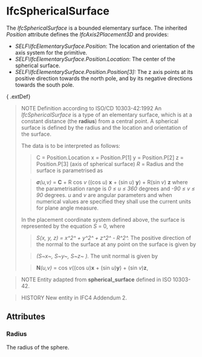 # IfcSphericalSurface

The _IfcSphericalSurface_ is a bounded elementary surface. The inherited _Position_ attribute defines the _IfcAxis2Placement3D_ and provides:

* _SELF\IfcElementarySurface.Position_: The location and orientation of the axis system for the primitive.
* _SELF\IfcElementarySurface.Position.Location_: The center of the spherical surface.
* _SELF\IfcElementarySurface.Position.Position[3]:_ The z axis points at its positive direction towards the north pole, and by its negative directions towards the south pole.

{ .extDef}
> NOTE Definition according to ISO/CD 10303-42:1992
> An _IfcSphericalSurface_ is a type of an elementary surface, which is at a constant distance (the **radius**) from a central point. A spherical surface is defined by the radius and the location and orientation of the surface.
>
> The data is to be interpreted as follows:
>
>> C = Position.Location
>> x = Position.P[1]
>> y = Position.P[2]
>> z = Position.P[3] (axis of spherical surface)
>> _R_ = Radius
> and the surface is parametrised as
>
>> _**&#963;**(u,v)_ = **C** + R cos _v_ ((cos _u_) **x** + (sin _u_) **y**) + R(sin _v_) **z**
> where the parametrisation range is _0 &#8804; u &#8804; 360_ degrees and _-90 &#8804; v &#8804; 90_ degrees. _u_ and _v_ are angular parameters and when numerical values are specified they shall use the current units for plane angle measure.
>
> In the placement coordinate system defined above, the surface is represented by the equation _S_ = 0, where
>
>> _S(x, y, z) = x^2^ + y^2^ + z^2^ - R^2^._
> The positive direction of the normal to the surface at any point on the surface is given by
>
>> _(S~x~, S~y~, S~z~ )._
> The unit normal is given by
>
>> **N**_(u,v)_ = cos _v_((cos _u_)**x** + (sin _u_)**y**) + (sin _v_)**z**,


>
> NOTE Entity adapted from **spherical_surface** defined in ISO 10303-42.

> HISTORY New entity in IFC4 Addendum 2.

## Attributes

### Radius
The radius of the sphere.
